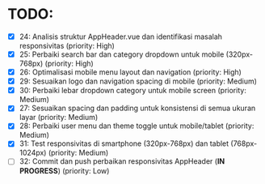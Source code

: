 # TODO:

- [x] 24: Analisis struktur AppHeader.vue dan identifikasi masalah responsivitas (priority: High)
- [x] 25: Perbaiki search bar dan category dropdown untuk mobile (320px-768px) (priority: High)
- [x] 26: Optimalisasi mobile menu layout dan navigation (priority: High)
- [x] 29: Sesuaikan logo dan navigation spacing di mobile (priority: Medium)
- [x] 30: Perbaiki lebar dropdown category untuk mobile screen (priority: Medium)
- [x] 27: Sesuaikan spacing dan padding untuk konsistensi di semua ukuran layar (priority: Medium)
- [x] 28: Perbaiki user menu dan theme toggle untuk mobile/tablet (priority: Medium)
- [x] 31: Test responsivitas di smartphone (320px-768px) dan tablet (768px-1024px) (priority: Medium)
- [ ] 32: Commit dan push perbaikan responsivitas AppHeader (**IN PROGRESS**) (priority: Low)
